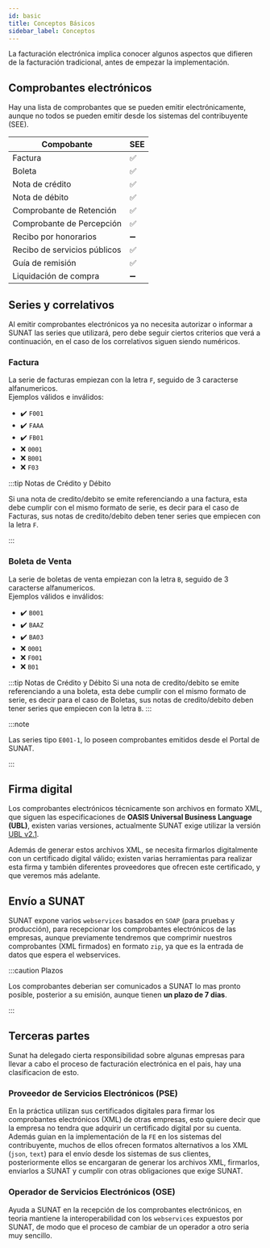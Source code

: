 ```yaml
---
id: basic
title: Conceptos Básicos
sidebar_label: Conceptos
---
```


La facturación electrónica implica conocer algunos aspectos que difieren de la facturación tradicional, antes de empezar la implementación.

## Comprobantes electrónicos
Hay una lista de comprobantes que se pueden emitir electrónicamente, aunque no todos se pueden emitir desde los sistemas del contribuyente (SEE).


|Compobante                      |  SEE  |
|--------------------------------|-------|
| Factura                        |  ✅   |
| Boleta                         |  ✅   |
| Nota de crédito                |  ✅   |
| Nota de débito                 |  ✅   |
| Comprobante de Retención       |  ✅   |
| Comprobante de Percepción      |  ✅   |
| Recibo por honorarios          |  ➖   |
| Recibo de servicios públicos   |  ✅   |
| Guía de remisión               |  ✅   |
| Liquidación de compra          |  ➖   |

## Series y correlativos
Al emitir comprobantes electrónicos ya no necesita autorizar o informar a SUNAT las series que utilizará, pero debe seguir ciertos criterios que verá a continuación, en el caso de los correlativos siguen siendo numéricos.

### Factura
La serie de facturas empiezan con la letra `F`, seguido de 3 caracterse alfanumericos.   
Ejemplos válidos e inválidos:

- ✔️ `F001` 
- ✔️ `FAAA`
- ✔️ `FB01`
- ❌ `0001`
- ❌ `B001`
- ❌ `F03`

:::tip Notas de Crédito y Débito

Si una nota de credito/debito se emite referenciando a una factura, esta debe cumplir con el mismo formato de serie, es decir para el caso de Facturas, sus notas de credito/debito deben tener series que empiecen con la letra `F`.

:::


### Boleta de Venta
La serie de boletas de venta empiezan con la letra `B`, seguido de 3 caracterse alfanumericos.   
Ejemplos válidos e inválidos:

- ✔️ `B001` 
- ✔️ `BAAZ`
- ✔️ `BA03`
- ❌ `0001`
- ❌ `F001`
- ❌ `B01`

:::tip Notas de Crédito y Débito
Si una nota de credito/debito se emite referenciando a una boleta, esta debe cumplir con el mismo formato de serie, es decir para el caso de Boletas, sus notas de credito/debito deben tener series que empiecen con la letra `B`.
:::

:::note

Las series tipo `E001-1`, lo poseen comprobantes emitidos desde el Portal de SUNAT.  

:::

## Firma digital
Los comprobantes electrónicos técnicamente son archivos en formato XML, que siguen las especificaciones de **OASIS Universal Business Language (UBL)**, existen varias versiones, actualmente SUNAT exige utilizar la versión [UBL v2.1](http://www.datypic.com/sc/ubl21/ss.html).

Además de generar estos archivos XML, se necesita firmarlos digitalmente con un certificado digital válido; existen varias herramientas para realizar esta firma y también diferentes proveedores que ofrecen este certificado, y que veremos más adelante.

## Envío a SUNAT

SUNAT expone varios `webservices` basados en `SOAP` (para pruebas y producción), para recepcionar los comprobantes electrónicos de las empresas, aunque previamente tendremos que comprimir nuestros comprobantes (XML firmados) en formato `zip`, ya que es la entrada de datos que espera el webservices.

:::caution Plazos

Los comprobantes deberian ser comunicados a SUNAT lo mas pronto posible, posterior a su emisión, aunque tienen **un plazo de 7 dias**.

:::

## Terceras partes
Sunat ha delegado cierta responsibilidad sobre algunas empresas para llevar a cabo el proceso de facturación electrónica en el pais, hay una clasificacion de esto.

### Proveedor de Servicios Electrónicos (PSE)
En la práctica utilizan sus certificados digitales para firmar los comprobantes electrónicos (XML) de otras empresas, esto quiere decir que la empresa no tendra que adquirir un certificado digital por su cuenta.   
Además guian en la implementación de la `FE` en los sistemas del contribuyente, muchos de ellos ofrecen formatos alternativos a los XML (`json`, `text`) para el envío desde los sistemas de sus clientes, posteriormente ellos se encargaran de generar los archivos XML, firmarlos, enviarlos a SUNAT y cumplir con otras obligaciones que exige SUNAT.   

### Operador de Servicios Electrónicos (OSE)
Ayuda a SUNAT en la recepción de los comprobantes electrónicos, en teoria mantiene la interoperabilidad con los `webservices` expuestos por SUNAT, de modo que el proceso de cambiar de un operador a otro seria muy sencillo. 
